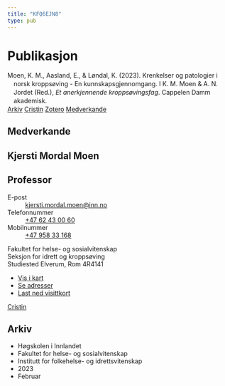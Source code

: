```yaml
---
title: "KFQ6EJN8"
type: pub
---
```

<h1>Publikasjon</h1>
<article id="csl-bib-container-KFQ6EJN8" class="csl-bib-container">
  <div class="csl-bib-body" style="line-height: 1.35; padding-left: 1em; text-indent:-1em;">
  <div class="csl-entry">Moen, K. M., Aasland, E., &amp; L&#xF8;ndal, K. (2023). Krenkelser og patologier i norsk kropps&#xF8;ving - En kunnskapsgjennomgang. I K. M. Moen &amp; A. N. Jordet (Red.), <i>Et anerkjennende kropps&#xF8;vingsfag</i>. Cappelen Damm akademisk.</div>
</div>
  <div class="csl-bib-buttons">
    <a href="#taxonomy-article-KFQ6EJN8" class="csl-bib-button">Arkiv</a>
    <a href alt="Cristin URL" class="csl-bib-button">Cristin</a>
    <a href alt="Zotero URL" class="csl-bib-button">Zotero</a>
    <a href="#contributors-article-KFQ6EJN8" class="csl-bib-button">Medverkande</a>
  </div>
  <div id="csl-bib-meta-container-KFQ6EJN8"></div>
</article>
<div id="csl-bib-meta-KFQ6EJN8" class="csl-bib-meta">
  <article id="contributors-article-KFQ6EJN8" class="contributors-article">
    <h1>Medverkande</h1>
    <div class="personas">
<div class="vrtx-hinn-person-card">
<div class="photo">
<i class="lar la-user-circle missing-person"></i>
</div>
<div class="info">
<hgroup><h1>Kjersti Mordal Moen</h1>
<h2>Professor</h2>
</hgroup><dl>
<dt>E-post</dt>
<dd>
<a href="mailto:kjersti.mordal.moen@inn.no">kjersti.mordal.moen@inn.no</a>
</dd>
<dt>Telefonnummer</dt>
<dd><a href="tel:+4762430060">
+47 62 43 00 60
</a></dd>
<dt>Mobilnummer</dt>
<dd><a href="tel:+4795833168">
+47 958 33 168
</a></dd>
</dl>
<p>
Fakultet for helse- og sosialvitenskap<br>
Seksjon for idrett og kroppsøving<br>
Studiested Elverum,
Rom 4R4141
</p>
<ul class="vrtx-hinn-links">
<li><a href="https://www.google.com/maps?q=60.88156,11.53723">Vis i kart</a></li>
<li><a href="https://www.inn.no/finn-en-ansatt/kjersti-mordal-moen.html#vrtx-hinn-addresses">Se adresser</a></li>
<li><a href="https://www.inn.no/finn-en-ansatt/kjersti-mordal-moen.html?vrtx=vcf">Last ned visittkort</a></li>
</ul>
</div>
</div>
<a href="https://app.cristin.no/persons/show.jsf?id=53554" alt="Cristin URL" class="personas-cristin">Cristin</a>
</div>
  </article>
  <article id="taxonomy-article-KFQ6EJN8" class="taxonomy-article">
    <h1>Arkiv</h1>
    <ul>
      <li>Høgskolen i Innlandet</li>
      <li>Fakultet for helse- og sosialvitenskap</li>
      <li>Institutt for folkehelse- og idrettsvitenskap</li>
      <li>2023</li>
      <li>Februar</li>
    </ul>
  </article>
</div>
